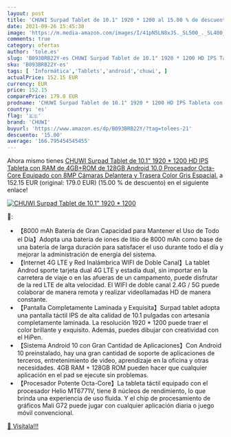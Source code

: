```yaml
---
layout: post
title: 'CHUWI Surpad Tablet de 10.1" 1920 * 1200 al 15.00 % de descuento'
date: 2021-09-26 15:45:38
image: 'https://m.media-amazon.com/images/I/41pN5LN8xJS._SL500_._SL400_.jpg'
comments: true
category: ofertas
author: 'tole.es'
slug: 'B093BRB22Y-es CHUWI Surpad Tablet de 10.1" 1920 * 1200 HD IPS Tableta...'
sku: 'B093BRB22Y-es'
tags: [ 'Informática','Tablets','android','chuwi', ]
actualPrice: 152.15 EUR
currency: EUR
price: 152.15
comparePrice: 179.0 EUR
prodname: 'CHUWI Surpad Tablet de 10.1" 1920 * 1200 HD IPS Tableta con RAM de 4GB+ROM de 128GB Android 10.0 Procesador Octa-Core  Equipado con 8MP Cámaras Delantera y Trasera Color Gris Espacial.'
country: 'es'
flag: '🇪🇸'
brand: 'CHUWI'
buyurl: 'https://www.amazon.es/dp/B093BRB22Y/?tag=tolees-21'
descuento: '15.00'
average: '166.795454545455'
---
```


Ahora mismo tienes [CHUWI Surpad Tablet de 10.1" 1920 * 1200 HD IPS Tableta con RAM de 4GB+ROM de 128GB Android 10.0 Procesador Octa-Core  Equipado con 8MP Cámaras Delantera y Trasera Color Gris Espacial.](https://www.amazon.es/dp/B093BRB22Y/?tag=tolees-21) a 152.15 EUR (original: 179.0 EUR) (15.00 %  de descuento) en el siguiente enlace!

[![CHUWI Surpad Tablet de 10.1" 1920 * 1200](https://m.media-amazon.com/images/I/41pN5LN8xJS._SL500_._SL400_.jpg)](https://www.amazon.es/dp/B093BRB22Y/?tag=tolees-21)

🔎:

- 【8000 mAh Batería de Gran Capacidad para Mantener el Uso de Todo el Día】Adopta una batería de iones de litio de 8000 mAh como base de una batería de larga duración para satisfacer el uso durante todo el día y mejorar la administración de energía del sistema.
- 【Internet 4G LTE y Red Inalámbrica WIFl de Doble Canal】La tablet Androd sporte tarjeta dual 4G LTE y estadía dual, sin importar en la carretera de viaje o en las afueras de un campamento, puede disfrutar de la red LTE de alta velocidad. El WIFI de doble canal 2.4G / 5G puede colaborar de manera remota y realizar videollamadas HD de manera constante.
- 【Pantalla Completamente Laminada y Exquisita】Surpad tablet adopta una pantalla táctil IPS de alta calidad de 10.1 pulgadas con artesanía completamente laminada. La resolución 1920 * 1200 puede traer el color brillante y exquisito. Además, puedes dibujar con creatividad con el HiPen.
- 【Sistema Android 10 con Gran Cantidad de Aplicaciones】Con Android 10 preinstalado, hay una gran cantidad de soporte de aplicaciones de terceros, entretenimiento de video, aprendizaje en la oficina y otras necesidades. 4GB RAM + 128GB ROM pueden hacer que cualquier aplicación en el pad se ejecute sin problemas.
- 【Procesador Potente Octa-Core】La tableta táctil equipado con el procesador Helio MT6771V, tiene 8 núcleos de rendimiento, lo que brinda una experiencia de uso fluida. Y el chip de procesamiento de gráficos Mali G72 puede jugar con cualquier aplicación diaria o juego móvil convencional.

[🛒 Visítala!!!](https://www.amazon.es/dp/B093BRB22Y/?tag=tolees-21)

